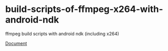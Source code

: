 # build-scripts-of-ffmpeg-x264-with-android-ndk
ffmpeg build scripts with android ndk (including x264)

[Document](https://yesimroy.gitbooks.io/android-note/content/ffmpeg_build_process.html)
